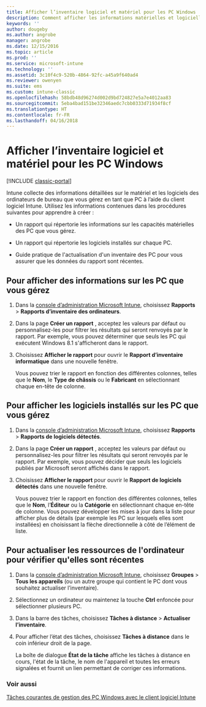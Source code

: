 ```yaml
---
title: Afficher l’inventaire logiciel et matériel pour les PC Windows
description: Comment afficher les informations matérielles et logicielles sur les ordinateurs de bureau Windows que vous gérez comme PC avec le client logiciel Intune.
keywords: ''
author: dougeby
ms.author: angrobe
manager: angrobe
ms.date: 12/15/2016
ms.topic: article
ms.prod: ''
ms.service: microsoft-intune
ms.technology: ''
ms.assetid: 3c10f4c9-520b-4864-92fc-a45a9f640ad4
ms.reviewer: owenyen
ms.suite: ems
ms.custom: intune-classic
ms.openlocfilehash: 58bdb48d96274d002d9bd724827e5a7e4012aa83
ms.sourcegitcommit: 5eba4bad151be32346aedc7cbb0333d71934f8cf
ms.translationtype: HT
ms.contentlocale: fr-FR
ms.lasthandoff: 04/16/2018
---
```

# <a name="view-hardware-and-software-inventory-for-windows-pcs"></a>Afficher l’inventaire logiciel et matériel pour les PC Windows

[!INCLUDE [classic-portal](../includes/classic-portal.md)]

Intune collecte des informations détaillées sur le matériel et les logiciels des ordinateurs de bureau que vous gérez en tant que PC à l’aide du client logiciel Intune. Utilisez les informations contenues dans les procédures suivantes pour apprendre à créer :

-   Un rapport qui répertorie les informations sur les capacités matérielles des PC que vous gérez.

-   Un rapport qui répertorie les logiciels installés sur chaque PC.

-   Guide pratique de l'actualisation d'un inventaire des PC pour vous assurer que les données du rapport sont récentes.

## <a name="to-display-information-about-pcs-you-manage"></a>Pour afficher des informations sur les PC que vous gérez

1.  Dans la [console d’administration Microsoft Intune](https://manage.microsoft.com/), choisissez **Rapports** &gt; **Rapports d’inventaire des ordinateurs**.

2.  Dans la page **Créer un rapport** , acceptez les valeurs par défaut ou personnalisez-les pour filtrer les résultats qui seront renvoyés par le rapport. Par exemple, vous pouvez déterminer que seuls les PC qui exécutent Windows 8.1 s'afficheront dans le rapport.

3.  Choisissez **Afficher le rapport** pour ouvrir le **Rapport d’inventaire informatique** dans une nouvelle fenêtre.

    Vous pouvez trier le rapport en fonction des différentes colonnes, telles que le **Nom**, le **Type de châssis** ou le **Fabricant** en sélectionnant chaque en-tête de colonne.

## <a name="to-display-software-installed-on-pcs-you-manage"></a>Pour afficher les logiciels installés sur les PC que vous gérez

1.  Dans la [console d’administration Microsoft Intune](https://manage.microsoft.com/), choisissez **Rapports** &gt; **Rapports de logiciels détectés**.

2.  Dans la page **Créer un rapport** , acceptez les valeurs par défaut ou personnalisez-les pour filtrer les résultats qui seront renvoyés par le rapport. Par exemple, vous pouvez décider que seuls les logiciels publiés par Microsoft seront affichés dans le rapport.

3.  Choisissez **Afficher le rapport** pour ouvrir le **Rapport de logiciels détectés** dans une nouvelle fenêtre.

    Vous pouvez trier le rapport en fonction des différentes colonnes, telles que le **Nom**, l’**Éditeur** ou la **Catégorie** en sélectionnant chaque en-tête de colonne. Vous pouvez développer les mises à jour dans la liste pour afficher plus de détails (par exemple les PC sur lesquels elles sont installées) en choisissant la flèche directionnelle à côté de l’élément de liste.

## <a name="to-refresh-computer-inventory-to-ensure-it-is-current"></a>Pour actualiser les ressources de l'ordinateur pour vérifier qu'elles sont récentes

1.  Dans la [console d’administration Microsoft Intune](https://manage.microsoft.com/), choisissez **Groupes** &gt; **Tous les appareils** (ou un autre groupe qui contient le PC dont vous souhaitez actualiser l’inventaire).

2.  Sélectionnez un ordinateur ou maintenez la touche **Ctrl** enfoncée pour sélectionner plusieurs PC.

3.  Dans la barre des tâches, choisissez **Tâches à distance** &gt; **Actualiser l’inventaire**.

4.  Pour afficher l’état des tâches, choisissez **Tâches à distance** dans le coin inférieur droit de la page.

    La boîte de dialogue **État de la tâche** affiche les tâches à distance en cours, l'état de la tâche, le nom de l'appareil et toutes les erreurs signalées et fournit un lien permettant de corriger ces informations.

### <a name="see-also"></a>Voir aussi

[Tâches courantes de gestion des PC Windows avec le client logiciel Intune](common-windows-pc-management-tasks-with-the-microsoft-intune-computer-client.md)